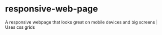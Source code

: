 # responsive-web-page
A responsive webpage that looks great on mobile devices and big screens | Uses css grids
